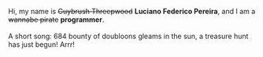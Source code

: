 Hi, my name is ~~Guybrush Threepwood~~ **Luciano Federico Pereira**, and I am a ~~wannabe pirate~~ **programmer**.<br><br>A short song: 684 bounty of doubloons gleams in the sun, a treasure hunt has just begun! Arrr!
